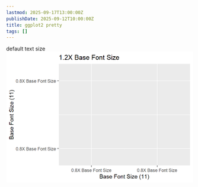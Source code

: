 ```yaml
---
lastmod: 2025-09-17T13:00:00Z
publishDate: 2025-09-12T10:00:00Z
title: ggplot2 pretty
tags: []
---
```


default text size
![alt text](images/demo-default-text-sizes-1.png)
